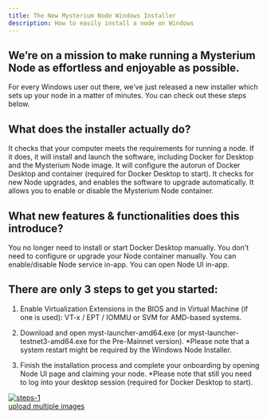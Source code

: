 ```yaml
---
title: The New Mysterium Node Windows Installer
description: How to easily install a node on Windows
---
```



## We’re on a mission to make running a Mysterium Node as effortless and enjoyable as possible. 

For every Windows user out there, we’ve just released a new installer which sets up your node in a matter of minutes. You can check out these steps below. 

## What does the installer actually do?

It checks that your computer meets the requirements for running a node.
If it does, it will install and launch the software, including Docker for Desktop and the Mysterium Node image.
It will configure the autorun of Docker Desktop and container (required for Docker Desktop to start).
It checks for new Node upgrades, and enables the software to upgrade automatically.
It allows you to enable or disable the Mysterium Node container.


## What new features & functionalities does this introduce? 

You no longer need to install or start Docker Desktop manually.
You don’t need to configure or upgrade your Node container manually.
You can enable/disable Node service in-app.
You can open Node UI in-app.


## There are only 3 steps to get you started:
 

1. Enable Virtualization Extensions in the BIOS and in Virtual Machine (if one is used): VT-x / EPT / IOMMU or SVM for AMD-based systems.

2. Download and open myst-launcher-amd64.exe (or myst-launcher-testnet3-amd64.exe for the Pre-Mainnet version). *Please note that a system restart might be required by the Windows Node Installer.

3. Finish the installation process and complete your onboarding by opening Node UI page and claiming your node. *Please note that still you need to log into your desktop session (required for Docker Desktop to start).

<a href="https://ibb.co/wQmgtkQ"><img src="https://i.ibb.co/hdz906d/steps-1.jpg" alt="steps-1" border="0"></a><br /><a target='_blank' href='https://imgbb.com/'>upload multiple images</a><br />
